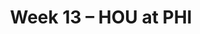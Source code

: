 ---
layout: game
title: Week 13 – HOU at PHI
season: 2010
game_id: 2010_13_HOU_PHI
away_team: HOU
home_team: PHI
---
